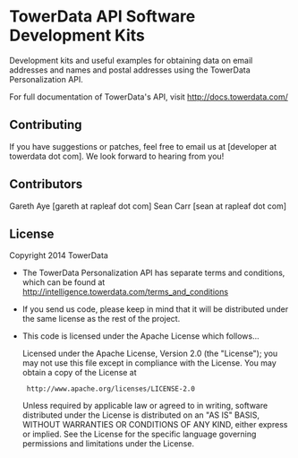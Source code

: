 TowerData API Software Development Kits
=======================================
Development kits and useful examples for obtaining data on email addresses 
and names and postal addresses using the TowerData Personalization API.

For full documentation of TowerData's API, visit
http://docs.towerdata.com/

Contributing
------------
If you have suggestions or patches, feel free to email us at
[developer at towerdata dot com]. We look forward to hearing from you!


Contributors
------------
Gareth Aye [gareth at rapleaf dot com]
Sean Carr [sean at rapleaf dot com]


License
-------
Copyright 2014 TowerData

* The TowerData Personalization API has separate terms and conditions, which can
  be found at http://intelligence.towerdata.com/terms_and_conditions
* If you send us code, please keep in mind that it will be distributed under
  the same license as the rest of the project.
* This code is licensed under the Apache License which follows...

   Licensed under the Apache License, Version 2.0 (the "License");
   you may not use this file except in compliance with the License.
   You may obtain a copy of the License at

       http://www.apache.org/licenses/LICENSE-2.0

   Unless required by applicable law or agreed to in writing, software
   distributed under the License is distributed on an "AS IS" BASIS,
   WITHOUT WARRANTIES OR CONDITIONS OF ANY KIND, either express or implied.
   See the License for the specific language governing permissions and
   limitations under the License.
